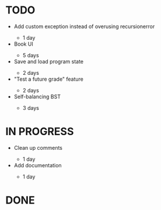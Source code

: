 TODO
===

<ul>
    <li>Add custom exception instead of overusing recursionerror</li>
        <ul><li>1 day</li></ul>
    <li>Book UI</li>
        <ul><li>5 days</li></ul>
    <li>Save and load program state</li>
        <ul><li>2 days</li></ul>
    <li>"Test a future grade" feature</li>
        <ul><li>2 days</li></ul>
    <li>Self-balancing BST</li>
        <ul><li>3 days</li></ul>
</ul>


IN PROGRESS
===

<ul>
    <li>Clean up comments</li>
        <ul><li>1 day</li></ul>
    <li>Add documentation</li>
        <ul><li>1 day</li></ul>
</ul>


DONE
===

<ul>

</ul>
